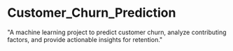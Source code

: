 # Customer_Churn_Prediction
"A machine learning project to predict customer churn, analyze contributing factors, and provide actionable insights for retention."
